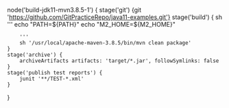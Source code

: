 node('build-jdk11-mvn3.8.5-1') {
    stage('git') 
    {git 'https://github.com/GitPracticeRepo/java11-examples.git'}
    stage('build') {
        sh '''
            echo "PATH=${PATH}"
            echo "M2_HOME=${M2_HOME}"

        '''
        sh '/usr/local/apache-maven-3.8.5/bin/mvn clean package'
    }
    stage('archive') {
        archiveArtifacts artifacts: 'target/*.jar', followSymlinks: false
    }
    stage('publish test reports') {
        junit '**/TEST-*.xml'
    }
}